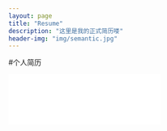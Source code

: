 ```yaml
---
layout: page
title: "Resume"
description: "这里是我的正式简历喽"  
header-img: "img/semantic.jpg"  
---
```


#个人简历
<iframe src="resume.pdf" style="width:300px; height:100px;" frameborder="0"></iframe>
